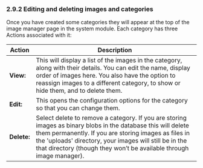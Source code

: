 ### 2.9.2	Editing and deleting images and categories

Once you have created some categories they will appear at the top of the image manager page in the system module. Each category has three Actions associated with it:

|Action|Description|
| -- | -- |
|**View:**| This will display a list of the images in the category, along with their details. You can edit the name, display order of images here. You also have the option to reassign images to a different category, to show or hide them, and to delete them.|
|**Edit:**| This opens the configuration options for the category so that you can change them. |
|**Delete:**| Select delete to remove a category. If you are storing images as binary blobs in the database this will delete them permanently. If you are storing images as files in the 'uploads' directory, your images will still be in the that directory (though they won’t be available through image manager).|
